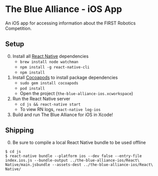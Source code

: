 The Blue Alliance - iOS App
=====================

An iOS app for accessing information about the FIRST Robotics Competition.

Setup
-----
0. Install all [React Native](https://facebook.github.io/react-native) dependencies
	* `brew install node watchman`
	* `npm install -g react-native-cli`
	* `npm install`
1. Install [Cocoapods](http://guides.cocoapods.org/using/getting-started.html#getting-started) to install package dependencies
	* `sudo gem install cocoapods`
	* `pod install`
	* Open the project (`the-blue-alliance-ios.xcworkspace`)
2. Run the React Native server
	* `cd js && react-native start`
	* To view RN logs, `react-native log-ios`
3. Build and run The Blue Alliance for iOS in Xcode!

Shipping
-----
0. Be sure to compile a local React Native bundle to be used offline

```
$ cd js
$ react-native bundle --platform ios --dev false --entry-file index.ios.js --bundle-output ../the-blue-alliance-ios/React\ Native/main.jsbundle --assets-dest ../the-blue-alliance-ios/React\ Native/
```
